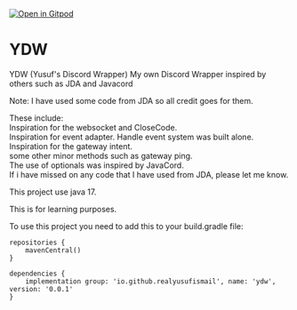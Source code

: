 [![Open in Gitpod](https://gitpod.io/button/open-in-gitpod.svg)](https://gitpod.io/#https://github.com/RealYusufIsmail/YDW)

# YDW
YDW (Yusuf's Discord Wrapper) My own Discord Wrapper inspired by others such as JDA and Javacord

Note: I have used some code from JDA so all credit goes for them.

These include:
<br>
Inspiration for the websocket and CloseCode.
<br>
Inspiration for event adapter. Handle event system was built alone.
<br>
Inspiration for the gateway intent.
<br>
some other minor methods such as gateway ping.
<br>
The use of optionals was inspired by JavaCord.
<br>
If i have missed on any code that I have used from JDA, please let me know.

This project use java 17.

This is for learning purposes.

To use this project you need to add this to your build.gradle file:

```
repositories {
    mavenCentral()
}

dependencies {
    implementation group: 'io.github.realyusufismail', name: 'ydw', version: '0.0.1'
}
```

